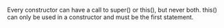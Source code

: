 Every constructor can have a call to super() or this(), but never both.
this() can only be used in a constructor and must be the first statement.
